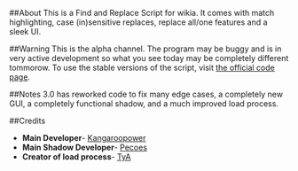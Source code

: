 ##About
This is a Find and Replace Script for wikia. It comes with match highlighting, case (in)sensitive 
replaces, replace all/one features and a sleek UI.

##Warning
This is the alpha channel.
The program may be buggy and is in very active development so what you see today may be completely different tommorow. 
To use the stable versions of the script, visit [the official code page](http://kangaroopower.wikia.com/wiki/Scope).

##Notes
3.0 has reworked code to fix many edge cases, a completely new GUI, a completely functional shadow, and a much improved load process.

##Credits
* **Main Developer**- [Kangaroopower](http://github.com/kangaroopower)
* **Main Shadow Developer**- [Pecoes](http://github.com/pecoes)
* **Creator of load process**- [TyA](https://github.com/ty-a/)